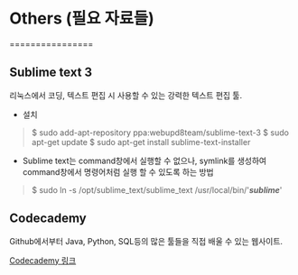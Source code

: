 # Others (필요 자료들)
================

## Sublime text 3
리눅스에서 코딩, 텍스트 편집 시 사용할 수 있는 강력한 텍스트 편집 툴.

* 설치
> $ sudo add-apt-repository ppa:webupd8team/sublime-text-3
> $ sudo apt-get update
> $ sudo apt-get install sublime-text-installer

* Sublime text는 command창에서 실행할 수 없으나, symlink를 생성하여 command창에서 명령어처럼 실행 할 수 있도록 하는 방법
> $ sudo ln -s /opt/sublime_text/sublime_text /usr/local/bin/'__*sublime*__'

## Codecademy
Github에서부터 Java, Python, SQL등의 많은 툴들을 직접 배울 수 있는 웹사이트.

[Codecademy 링크](https://www.codecademy.com/)